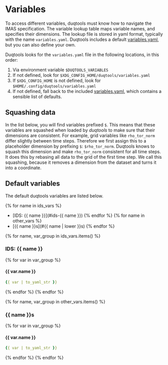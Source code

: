 # Variables

To access different variables, duqtools must know how to navigate the IMAS specification. The variable lookup table maps variable names, and specifies their dimensions. The lookup file is stored in yaml format, typically with the name `variables.yaml`. Duqtools includes a default [variables.yaml](https://github.com/duqtools/duqtools/blob/main/src/duqtools/data/variables.yaml), but you can also define your own.

Duqtools looks for the `variables.yaml` file in the following locations, in this order:

1. Via environment variable `$DUQTOOLS_VARIABLES`
2. If not defined, look for `$XDG_CONFIG_HOME/duqtools/variables.yaml`
3. If `$XDG_CONFIG_HOME` is not defined, look for `$HOME/.config/duqtools/variables.yaml`
4. If not defined, fall back to the included [variables.yaml](https://github.com/duqtools/duqtools/blob/main/src/duqtools/data/variables.yaml), which contains a sensible list of defaults.

## Squashing data

In the list below, you will find variables prefixed `$`. This means that these variables are squashed when loaded by *duqtools* to make sure that their dimensions are consistent. For example, grid variables like `rho_tor_norm` differ slightly between time steps. Therefore we first assign this to a placeholder dimension by prefixing `$`: `$rho_tor_norm`. Duqtools knows to squash this dimension and make `rho_tor_norm` consistent for all time steps. It does this by rebasing all data to the grid of the first time step. We call this squashing, because it removes a dimension from the dataset and turns it into a coordinate.

## Default variables

The default duqtools variables are listed below.

{% for name in ids_vars %}
- [IDS: {{ name }}](#ids-{{ name }})
{% endfor %}
{% for name in other_vars %}
- [{{ name }}s](#{{ name | lower }}s)
{% endfor %}

{% for name, var_group in ids_vars.items() %}
### IDS: {{ name }}

{% for var in var_group %}

#### {{ var.name }}
```yaml
{{ var | to_yaml_str }}
```
{% endfor %}
{% endfor %}


{% for name, var_group in other_vars.items() %}
### {{ name }}s

{% for var in var_group %}

#### {{ var.name }}
```yaml
{{ var | to_yaml_str }}
```

{% endfor %}
{% endfor %}
